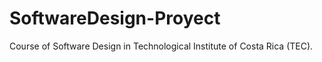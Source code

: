 # SoftwareDesign-Proyect
 Course of Software Design in Technological Institute of Costa Rica (TEC).
